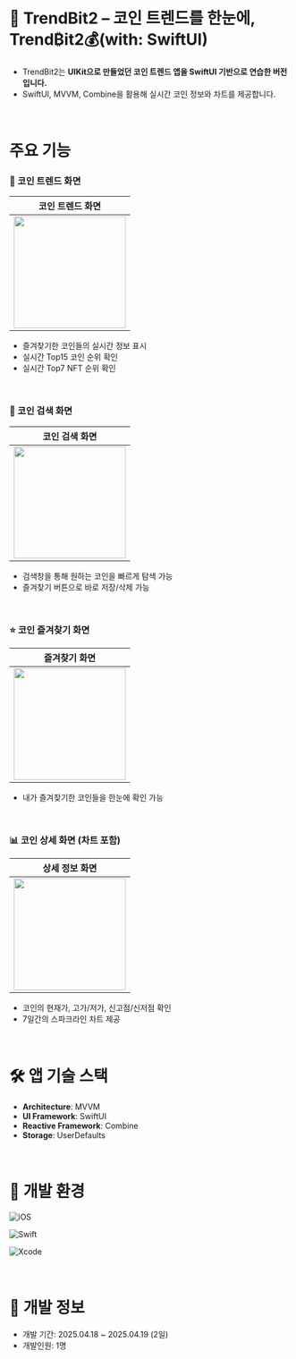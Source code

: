 # 🚀 TrendBit2 – 코인 트렌드를 한눈에, Trend₿it2💰(with: SwiftUI)

- TrendBit2는 **UIKit으로 만들었던 코인 트렌드 앱을 SwiftUI 기반으로 연습한 버전입니다.**
- SwiftUI, MVVM, Combine을 활용해 실시간 코인 정보와 차트를 제공합니다.

<br>

# 주요 기능

### **🌟 코인 트렌드 화면**
|   코인 트렌드 화면   | 
|  :-------------: |
| <img width=200 src="https://github.com/user-attachments/assets/db571012-c883-4557-9720-92ade9346157"> | 
- 즐겨찾기한 코인들의 실시간 정보 표시
- 실시간 Top15 코인 순위 확인
- 실시간 Top7 NFT 순위 확인

<br>

### 🔎 코인 검색 화면
|   코인 검색 화면   | 
|  :-------------: |
| <img width=200 src="https://github.com/user-attachments/assets/865f1e30-60d5-4be9-9cad-9006fd0c0eda"> | 
- 검색창을 통해 원하는 코인을 빠르게 탐색 가능
- 즐겨찾기 버튼으로 바로 저장/삭제 가능

<br>

### ⭐️ 코인 즐겨찾기 화면
|   즐겨찾기 화면   | 
|  :-------------: |
| <img width=200 src="https://github.com/user-attachments/assets/ad44063f-18ed-4f8a-b7bc-aed024e8c7f1"> | 
- 내가 즐겨찾기한 코인들을 한눈에 확인 가능

<br>

### 📊 코인 상세 화면 (차트 포함)
|   상세 정보 화면   | 
|  :-------------: |
| <img width=200 src="https://github.com/user-attachments/assets/69e128a6-f758-4c36-b9be-1321ac828543"> | 
- 코인의 현재가, 고가/저가, 신고점/신저점 확인
- 7일간의 스파크라인 차트 제공

<br>

# 🛠 앱 기술 스택

- **Architecture**: MVVM
- **UI Framework**: SwiftUI
- **Reactive Framework**: Combine
- **Storage**: UserDefaults

<br>

# 🎯 개발 환경

![iOS](https://img.shields.io/badge/iOS-18%2B-000000?style=for-the-badge&logo=apple&logoColor=white)

![Swift](https://img.shields.io/badge/Swift-5.9-FA7343?style=for-the-badge&logo=swift&logoColor=white)

![Xcode](https://img.shields.io/badge/Xcode-16.3-1575F9?style=for-the-badge&logo=Xcode&logoColor=white)

<br>

# 📅 개발 정보

- 개발 기간: 2025.04.18 ~ 2025.04.19 (2일)
- 개발인원: 1명
